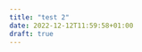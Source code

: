 ```yaml
---
title: "test 2"
date: 2022-12-12T11:59:58+01:00
draft: true
---
```

<!-- 
a propos : ---OK
- texte
- ikigai
- fiche domaine


4 articles : ---OK
- pourquoi nous avons choisi , 
- résume de l'article
- ce que j'ai appris
- les sources, 


1 experience : 
    ex -> un nouveau plugin d'ux/ui design qui vient de sortir
- sujet et objectif de l'expérience
- Résultat obtenu
- apprentissage
- idées d'application de la méthode

1 page de veille :

- sources
- emetteurs
- boule ?
- pourquoi
 -->

